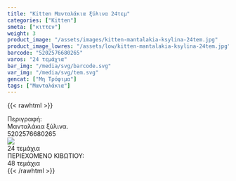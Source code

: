 ```yaml
---
title: "Kitten Μανταλάκια ξύλινα 24τεμ"
categories: ["Kitten"]
smeta: ["κιττεν"]
weight: 3
product_image: "/assets/images/kitten-mantalakia-ksylina-24tem.jpg"
product_image_lowres: "/assets/low/kitten-mantalakia-ksylina-24tem.jpg"
barcode: "5202576680265"
varos: "24 τεμάχια"
bar_img: "/media/svg/barcode.svg"
var_img: "/media/svg/tem.svg"
gencat: ["Μη Τρόφιμα"]
tags: ["Μανταλάκια"]
---
```

{{< rawhtml >}}

  <div class="product">
        <div id="sistatika">Περιγραφή:</div>
        <div class="alltext">Μανταλάκια ξύλινα.</div>
        <div id="barcode">
            <div id="barimage1"></div><span id="bartext">5202576680265</span>
        </div>
        <div id="varos">
            <div id="varosimage"><img src="/media/svg/tem.svg"></div><span id="varostext">24 τεμάχια</span>
        </div>
        <div id="kivotio">ΠΕΡΙΕΧΟΜΕΝΟ ΚΙΒΩΤΙΟΥ:<br>48 τεμάχια</div>
        <div class="pimg"></div>
    </div>
{{< /rawhtml >}}


